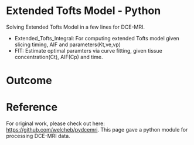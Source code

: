# Extended Tofts Model - Python
Solving Extended Tofts Model in a few lines for DCE-MRI.
- Extended_Tofts_Integral: For computing extended Tofts model given slicing timing, AIF and parameters(Kt,ve,vp)
- FIT: Estimate optimal paramters via curve fitting, given tissue concentration(Ct), AIF(Cp) and time.

# Outcome



# Reference 
For original work, please check out here: https://github.com/welcheb/pydcemri. This page gave a python module for processing DCE-MRI data.
